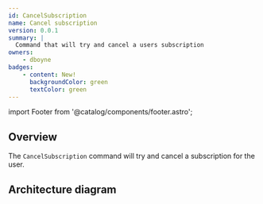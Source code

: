 ```yaml
---
id: CancelSubscription
name: Cancel subscription
version: 0.0.1
summary: |
  Command that will try and cancel a users subscription
owners:
    - dboyne
badges:
    - content: New!
      backgroundColor: green
      textColor: green
---
```


import Footer from '@catalog/components/footer.astro';

## Overview

The `CancelSubscription` command will try and cancel a subscription for the user.

## Architecture diagram

<NodeGraph />

<Footer />